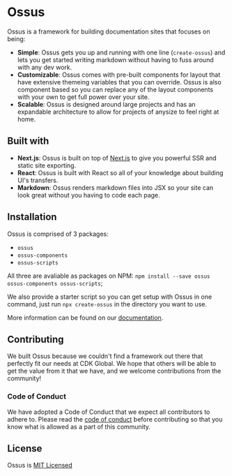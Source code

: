 # Ossus

Ossus is a framework for building documentation sites that focuses on being:

- **Simple**: Ossus gets you up and running with one line (`create-ossus`) and lets you get started writing markdown without having to fuss around with any dev work.
- **Customizable**: Ossus comes with pre-built components for layout that have extensive themeing variables that you can override. Ossus is also component based so you can replace any of the layout components with your own to get full power over your site.
- **Scalable**: Ossus is designed around large projects and has an expandable architecture to allow for projects of anysize to feel right at home.

## Built with

- **Next.js**: Ossus is built on top of [Next.js](https://nextjs.org/) to give you powerful SSR and static site exporting.
- **React**: Ossus is built with React so all of your knowledge about building UI's transfers.
- **Markdown**: Ossus renders markdown files into JSX so your site can look great without you having to code each page.

## Installation

Ossus is comprised of 3 packages:

- `ossus`
- `ossus-components`
- `ossus-scripts`

All three are avaliable as packages on NPM: `npm install --save ossus ossus-components ossus-scripts`;

We also provide a starter script so you can get setup with Ossus in one command, just run `npx create-ossus` in the directory you want to use.

More information can be found on our [documentation](ossus.fortellis.io).

## Contributing

We built Ossus because we couldn't find a framework out there that perfectly fit our needs at CDK Global. We hope that others will be able to get the value from it that we have, and we welcome contributions from the community!

### Code of Conduct

We have adopted a Code of Conduct that we expect all contributors to adhere to. Please read the [code of conduct](https://github.com/FortellisDev/Ossus/blob/master/CODE_OF_CONDUCT.md) before contributing so that you know what is allowed as a part of this community.

## License

Ossus is [MIT Licensed](https://github.com/FortellisDev/Ossus/blob/master/LICENSE)